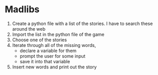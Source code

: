 # Madlibs

1. Create a python file with a list of the stories. I have to search these around the web
2. Import the list in the python file of the game
3. Choose one of the stories
4. Iterate through all of the missing words, 
    - declare a variable for them
    - prompt the user for some input
    - save it into that variable
5. Insert new words and print out the story